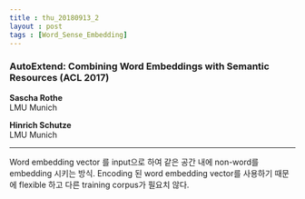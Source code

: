 ```yaml
---
title : thu_20180913_2
layout : post
tags : [Word_Sense_Embedding]
---
```


<h3>AutoExtend: Combining Word Embeddings with Semantic Resources (ACL 2017) </h3>


<p><b>Sascha Rothe</b> <br/>
LMU Munich <br/>

<b>Hinrich Schutze</b> <br/>
LMU Munich  </p>
<hr />
<p>
Word embedding vector 를 input으로 하여 같은 공간 내에 non-word를 embedding 시키는 방식. Encoding 된 word embedding vector를 사용하기 때문에 flexible 하고 다른 training corpus가 필요치 않다.
</p>